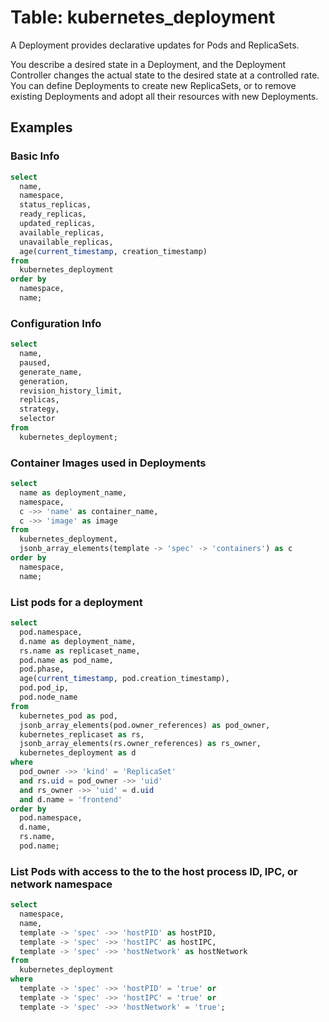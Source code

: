 # Table: kubernetes_deployment

A Deployment provides declarative updates for Pods and ReplicaSets.

You describe a desired state in a Deployment, and the Deployment Controller changes the actual state to the desired state at a controlled rate. You can define Deployments to create new ReplicaSets, or to remove existing Deployments and adopt all their resources with new Deployments. 

## Examples

### Basic Info

```sql
select
  name,
  namespace,
  status_replicas,
  ready_replicas,
  updated_replicas,
  available_replicas,
  unavailable_replicas,
  age(current_timestamp, creation_timestamp)
from
  kubernetes_deployment
order by
  namespace,
  name;
```


### Configuration Info
```sql
select
  name,
  paused,
  generate_name,
  generation,
  revision_history_limit,
  replicas,
  strategy,
  selector
from
  kubernetes_deployment;
```


### Container Images used in Deployments
```sql
select 
  name as deployment_name,
  namespace,
  c ->> 'name' as container_name,
  c ->> 'image' as image
from 
  kubernetes_deployment,
  jsonb_array_elements(template -> 'spec' -> 'containers') as c
order by
  namespace,
  name;
```


### List pods for a deployment
```sql
select
  pod.namespace,
  d.name as deployment_name,
  rs.name as replicaset_name,
  pod.name as pod_name,
  pod.phase,
  age(current_timestamp, pod.creation_timestamp),
  pod.pod_ip,
  pod.node_name
from 
  kubernetes_pod as pod,
  jsonb_array_elements(pod.owner_references) as pod_owner,
  kubernetes_replicaset as rs,
  jsonb_array_elements(rs.owner_references) as rs_owner,
  kubernetes_deployment as d
where 
  pod_owner ->> 'kind' = 'ReplicaSet'
  and rs.uid = pod_owner ->> 'uid'
  and rs_owner ->> 'uid' = d.uid 
  and d.name = 'frontend'
order by
  pod.namespace,
  d.name,
  rs.name,
  pod.name;
```



### List Pods with access to the to the host process ID, IPC, or network namespace 

```sql
select 
  namespace,
  name,
  template -> 'spec' ->> 'hostPID' as hostPID,
  template -> 'spec' ->> 'hostIPC' as hostIPC,
  template -> 'spec' ->> 'hostNetwork' as hostNetwork
from 
  kubernetes_deployment
where
  template -> 'spec' ->> 'hostPID' = 'true' or
  template -> 'spec' ->> 'hostIPC' = 'true' or
  template -> 'spec' ->> 'hostNetwork' = 'true';
```